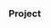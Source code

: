 ### Project 































         









        





 































